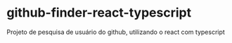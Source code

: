 # github-finder-react-typescript
Projeto de pesquisa de usuário do github, utilizando o react com typescript
